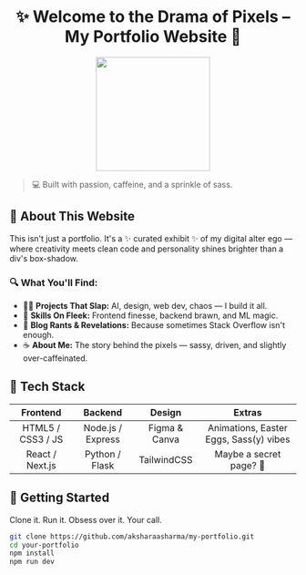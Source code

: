 <h1 align="center">✨ Welcome to the Drama of Pixels – My Portfolio Website 💅</h1>

<p align="center">
  <img src="https://media.giphy.com/media/du3J3cXyzhj75IOgvA/giphy.gif" width="200" />
</p>

> 💻 Built with passion, caffeine, and a sprinkle of sass.

## 🎨 About This Website

This isn't just a portfolio. It's a ✨ curated exhibit ✨ of my digital alter ego — where creativity meets clean code and personality shines brighter than a div's box-shadow.

### 🔍 What You'll Find:

- 👩‍💻 **Projects That Slap:** AI, design, web dev, chaos — I build it all.
- 🎯 **Skills On Fleek:** Frontend finesse, backend brawn, and ML magic.
- 🧠 **Blog Rants & Revelations:** Because sometimes Stack Overflow isn't enough.
- ☕ **About Me:** The story behind the pixels — sassy, driven, and slightly over-caffeinated.

## 💅 Tech Stack

| Frontend | Backend | Design | Extras |
|:--------:|:-------:|:------:|:------:|
| HTML5 / CSS3 / JS | Node.js / Express | Figma & Canva | Animations, Easter Eggs, Sass(y) vibes |
| React / Next.js   | Python / Flask     | TailwindCSS     | Maybe a secret page? 👀              |

## 🚀 Getting Started

Clone it. Run it. Obsess over it. Your call.

```bash
git clone https://github.com/aksharaasharma/my-portfolio.git
cd your-portfolio
npm install
npm run dev
